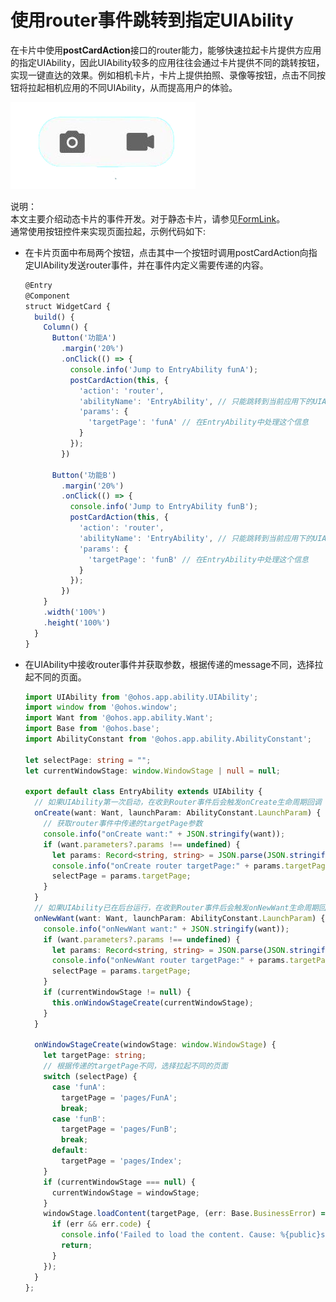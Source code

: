# 使用router事件跳转到指定UIAbility

在卡片中使用**postCardAction**接口的router能力，能够快速拉起卡片提供方应用的指定UIAbility，因此UIAbility较多的应用往往会通过卡片提供不同的跳转按钮，实现一键直达的效果。例如相机卡片，卡片上提供拍照、录像等按钮，点击不同按钮将拉起相机应用的不同UIAbility，从而提高用户的体验。

![WidgerCameraCard](figures/WidgerCameraCard.png)


说明：<br/>  本文主要介绍动态卡片的事件开发。对于静态卡片，请参见[FormLink](../../application-dev/reference/arkui-ts/ts-container-formlink.md)。<br/>
通常使用按钮控件来实现页面拉起，示例代码如下:


- 在卡片页面中布局两个按钮，点击其中一个按钮时调用postCardAction向指定UIAbility发送router事件，并在事件内定义需要传递的内容。
  
  ```ts
  @Entry
  @Component
  struct WidgetCard {
    build() {
      Column() {
        Button('功能A')
          .margin('20%')
          .onClick(() => {
            console.info('Jump to EntryAbility funA');
            postCardAction(this, {
              'action': 'router',
              'abilityName': 'EntryAbility', // 只能跳转到当前应用下的UIAbility
              'params': {
                'targetPage': 'funA' // 在EntryAbility中处理这个信息
              }
            });
          })
  
        Button('功能B')
          .margin('20%')
          .onClick(() => {
            console.info('Jump to EntryAbility funB');
            postCardAction(this, {
              'action': 'router',
              'abilityName': 'EntryAbility', // 只能跳转到当前应用下的UIAbility
              'params': {
                'targetPage': 'funB' // 在EntryAbility中处理这个信息
              }
            });
          })
      }
      .width('100%')
      .height('100%')
    }
  }
  ```

- 在UIAbility中接收router事件并获取参数，根据传递的message不同，选择拉起不同的页面。
  
  ```ts
  import UIAbility from '@ohos.app.ability.UIAbility';
  import window from '@ohos.window';
  import Want from '@ohos.app.ability.Want';
  import Base from '@ohos.base';
  import AbilityConstant from '@ohos.app.ability.AbilityConstant';
  
  let selectPage: string = "";
  let currentWindowStage: window.WindowStage | null = null;

  export default class EntryAbility extends UIAbility {
    // 如果UIAbility第一次启动，在收到Router事件后会触发onCreate生命周期回调
    onCreate(want: Want, launchParam: AbilityConstant.LaunchParam) {
      // 获取router事件中传递的targetPage参数
      console.info("onCreate want:" + JSON.stringify(want));
      if (want.parameters?.params !== undefined) {
        let params: Record<string, string> = JSON.parse(JSON.stringify(want.parameters?.params));
        console.info("onCreate router targetPage:" + params.targetPage);
        selectPage = params.targetPage;
      }
    }
    // 如果UIAbility已在后台运行，在收到Router事件后会触发onNewWant生命周期回调
    onNewWant(want: Want, launchParam: AbilityConstant.LaunchParam) {
      console.info("onNewWant want:" + JSON.stringify(want));
      if (want.parameters?.params !== undefined) {
        let params: Record<string, string> = JSON.parse(JSON.stringify(want.parameters?.params));
        console.info("onNewWant router targetPage:" + params.targetPage);
        selectPage = params.targetPage;
      }
      if (currentWindowStage != null) {
        this.onWindowStageCreate(currentWindowStage);
      }
    }

    onWindowStageCreate(windowStage: window.WindowStage) {
      let targetPage: string;
      // 根据传递的targetPage不同，选择拉起不同的页面
      switch (selectPage) {
        case 'funA':
          targetPage = 'pages/FunA';
          break;
        case 'funB':
          targetPage = 'pages/FunB';
          break;
        default:
          targetPage = 'pages/Index';
      }
      if (currentWindowStage === null) {
        currentWindowStage = windowStage;
      }
      windowStage.loadContent(targetPage, (err: Base.BusinessError) => {
        if (err && err.code) {
          console.info('Failed to load the content. Cause: %{public}s', JSON.stringify(err));
          return;
        }
      });
    }
  };
  ```
